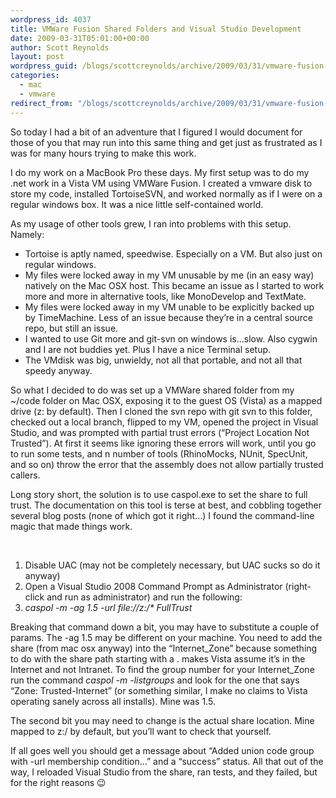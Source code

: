 ```yaml
---
wordpress_id: 4037
title: VMWare Fusion Shared Folders and Visual Studio Development
date: 2009-03-31T05:01:00+00:00
author: Scott Reynolds
layout: post
wordpress_guid: /blogs/scottcreynolds/archive/2009/03/31/vmware-fusion-shared-folders-and-visual-studio-development.aspx
categories:
  - mac
  - vmware
redirect_from: "/blogs/scottcreynolds/archive/2009/03/31/vmware-fusion-shared-folders-and-visual-studio-development.aspx/"
---
```

So today I had a bit of an adventure that I figured I would document for those of you that may run into this same thing and get just as frustrated as I was for many hours trying to make this work.

I do my work on a MacBook Pro these days. My first setup was to do my .net work in a Vista VM using VMWare Fusion. I created a vmware disk to store my code, installed TortoiseSVN, and worked normally as if I were on a regular windows box. It was a nice little self-contained world.

As my usage of other tools grew, I ran into problems with this setup. Namely: 

  * Tortoise is aptly named, speedwise. Especially on a VM. But also just on regular windows.
  * My files were locked away in my VM unusable by me (in an easy way) natively on the Mac OSX host. This became an issue as I started to work more and more in alternative tools, like MonoDevelop and TextMate.
  * My files were locked away in my VM unable to be explicitly backed up by TimeMachine. Less of an issue because they&#8217;re in a central source repo, but still an issue.
  * I wanted to use Git more and git-svn on windows is&#8230;slow. Also cygwin and I are not buddies yet. Plus I have a nice Terminal setup.
  * The VMdisk was big, unwieldy, not all that portable, and not all that speedy anyway.

So what I decided to do was set up a VMWare shared folder from my ~/code folder on Mac OSX, exposing it to the guest OS (Vista) as a mapped drive (z: by default). Then I cloned the svn repo with git svn to this folder, checked out a local branch, flipped to my VM, opened the project in Visual Studio, and was prompted with partial trust errors (&#8220;Project Location Not Trusted&#8221;). At first it seems like ignoring these errors will work, until you go to run some tests, and n number of tools (RhinoMocks, NUnit, SpecUnit, and so on) throw the error that the assembly does not allow partially trusted callers.

Long story short, the solution is to use caspol.exe to set the share to full trust. The documentation on this tool is terse at best, and cobbling together several blog posts (none of which got it right&#8230;) I found the command-line magic that made things work.

&nbsp;

  1. Disable UAC (may not be completely necessary, but UAC sucks so do it anyway)
  2. Open a Visual Studio 2008 Command Prompt as Administrator (right-click and run as administrator) and run the following:
  3. _caspol -m -ag 1.5 -url file://z:/* FullTrust_

Breaking that command down a bit, you may have to substitute a couple of params. The -ag 1.5 may be different on your machine. You need to add the share (from mac osx anyway) into the &#8220;Internet\_Zone&#8221; because something to do with the share path starting with a . makes Vista assume it&#8217;s in the Internet and not Intranet. To find the group number for your Internet\_Zone run the command _caspol -m -listgroups_ and look for the one that says &#8220;Zone: Trusted-Internet&#8221; (or something similar, I make no claims to Vista operating sanely across all installs). Mine was 1.5.

The second bit you may need to change is the actual share location. Mine mapped to z:/ by default, but you&#8217;ll want to check that yourself.

If all goes well you should get a message about &#8220;Added union code group with -url membership condition&#8230;&#8221; and a &#8220;success&#8221; status. All that out of the way, I reloaded Visual Studio from the share, ran tests, and they failed, but for the right reasons 😉